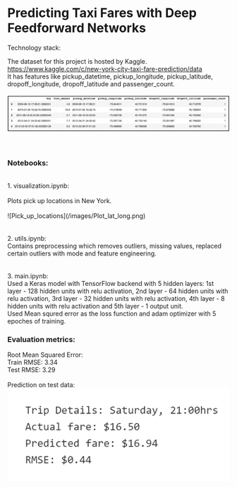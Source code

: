 #  Predicting Taxi Fares with Deep Feedforward Networks

Technology stack:


The dataset for this project is hosted by Kaggle.<br>
https://www.kaggle.com/c/new-york-city-taxi-fare-prediction/data<br>
It has features like pickup_datetime, pickup_longitude, pickup_latitude, dropoff_longitude, dropoff_latitude and passenger_count.<br>
<br>
![Dataset](/images/Dataset_head.PNG)
<br>
<br>
<br>
### Notebooks:<br>
<br>
1. visualization.ipynb:<br>
<br>
Plots pick up locations in New York.<br>
<br>
![Pick_up_locations](/images/Plot_lat_long.png)
<br>
<br>
<br>
2. utils.ipynb:<br>
Contains preprocessing which removes outliers, missing values, replaced certain outliers with mode and feature engineering.<br>
<br>
<br>
3. main.ipynb:<br>
Used a Keras model with TensorFlow backend with 5 hidden layers: 1st layer - 128 hidden units with relu activation, 2nd layer - 64 hidden units with relu activation, 3rd layer - 32 hidden units with relu activation, 4th layer - 8 hidden units with relu activation and 5th layer - 1 output unit.<br>
Used Mean squred error as the loss function and adam optimizer with 5 epoches of training.


### Evaluation metrics:<br>
Root Mean Squared Error:<br>
Train RMSE: 3.34<br>
Test RMSE: 3.29<br>
<br>
Prediction on test data:<br>
![Predictions](/images/Prediction.PNG)
